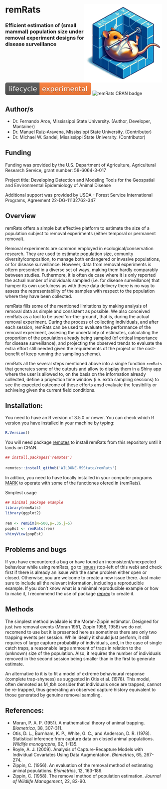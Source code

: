
# remRats <img src='man/figures/logo.png' align="right" height="250" />

### Efficient estimation of (small mammal) population size under removal experiment designs for disease surveillance

![remRats lifecycle](man/figures/lifecycle-experimental.svg) ![remRats
CRAN badge](man/figures/badge-cran.svg)

## Author/s

  - Dr. Fernando Arce, Mississippi State University. (Author, Developer,
    Mantainer)
  - Dr. Manuel Ruiz-Aravena, Mississippi State University. (Contributor)
  - Dr. Michael W. Sandel, Mississippi State University. (Contributor)

## Funding

Funding was provided by the U.S. Department of Agriculture, Agricultural Research Service, grant number: 58-6064-3-017

Project title: Developing Detection and Modeling Tools for the
Geospatial and Environmental Epidemiology of Animal Disease

Additional support was provided by USDA - Forest Service International Programs, Agreement 22-DG-11132762-347

## Overview

remRats offers a simple but effective platform to estimate the size of a
population subject to removal experiments (either temporal or permanent
removal).

Removal experiments are common employed in ecological/conservation
research. They are used to estimate population size, comunity
diversity/composition, to manage both endangered or invasive
populations, or for disease surveillance. However, data from removal
experiments is oftern presented in a diverse set of ways, making them
hardly comparably between studies. Futhermore, it is often de case where
it is only reported the actual number of individuals sampled (i.e. for
disease surveillance) that hamper its own usefulness as with these data
delivery there is no way to assess the representability of the samples
with respect to the population where they have been collected.

remRats fills some of the mentioned limitations by making analysis of
removal data as simple and consistent as possible. We also conceived
remRats as a tool to be used ‘on-the-ground’, that is, during the
actual removal experiment. During the process of collecting
individuals, and after each session, remRats can be used to evaluate
the performance of the removal experiment, assesing the uncertainty of
estimates, calculating the proportion of the population already being
sampled (of critical importance for disease surveillance), and
projecting the observed trends to evaluate the extra effort still
needed given the requirements of the project or the cost-benefit of
keep running the sampling scheme).

remRats all the several steps mentioned above into a single function
`remRats` that generates some of the outputs and allow to display them
in a Shiny app where the user is allowed to, on the basis on the
information already collected, define a projection time window
(i.e. extra sampling sessions) to see the expected outcome of these
efforts ansd evaluate the feasibility or achiveing given the current
field conditions.

## Installation:

You need to have an R version of 3.5.0 or newer. You can check
which R version you have installed in your machine by typing:

``` r
R.Version()
```

You will need package
[remotes](https://cran.r-project.org/package=remotes) to install remRats
from this repository until it lands on CRAN.

``` r
## install.packages('remotes')

remotes::install_github('WILDONE-MSState/remRats')
```

In adition, you need to have locally installed in your computer programs
[MARK](http://www.phidot.org/software/mark/) to operate with some
of the functiones ofered in {remRats}.

Simplest usage

```r
## minimal package example
library(remRats)
library(ggplot2)

rem <- remSim(N=500,p=.35,j=5)
popEst <- remRats(rem)
shinyView(popEst)
```

## Problems and bugs

If you have encountered a bug or have found an inconsistent/unexpected
behaviour while using remRats, go to
[issues](https://github.com/WILDONE-MSState/remRats/issues) (top-left of
this web) and check first if there is already an issue with the same
problem either open or closed. Otherwise, you are welcome to create a
new issue there. Just make sure to include all the relevant information,
including a reproducible example. If you don’t know what is a minimal
reproducible example or how to make it, I recommend the use of package
[reprex](https://cran.r-project.org/package=reprex) to create it.

## Methods

The simplest method available is the Moran-Zippin estimator. Designed
for just two removal events (Moran 1951, Zippin 1956, 1958) we do not
recomend to use but it is presented here as sometimes there are only two
trapping events per session. While ideally it should just perform, it
still requires of large capture probability of individuals, and, in the
case of single catch traps, a reasonable large ammount of traps in
relation to the (unknown) size of the population. Also, it requires the
number of individuals removed in the second session being smaller than
in the first to generate estimate.

An alternative to it is to fit a model of extreme behavioural response
(complete trap-shyness) as suggested in Otis et al. (1978). This model,
often dennoted as M\_tbh consider that individuals once are trapped,
cannot be re-trapped, thus generating an observed capture history
equivalent to those generated by genuine removal sampling.

## References:

  - Moran, P. A. P. (1951). A mathematical theory of animal trapping.
    *Biometrica*, 38, 307-311.
  - Otis, D. L., Burnham, K. P., White, G. C., and Anderson, D. R.
    (1978). Statistical inference from capture data on closed animal
    populations. *Wildlife monographs*, 62, 1-135.
  - Royle, A. J. (2009). Analysis of Capture-Recapture Models with
    Individual Covariates Using Data Augmentation. *Biometrics*, 65,
    267-274.
  - Zippin, C. (1956). An evaluation of the removal method of estimating
    animal populations. *Biometrics*, 12, 163-189.
  - Zippin, C. (1958). The removal method of population estimation.
    *Journal of Wildlife Management*, 22, 82-90.
